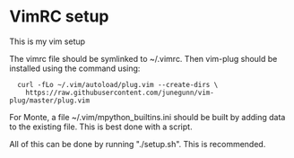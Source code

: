 # VimRC setup
This is my vim setup

The vimrc file should be symlinked to ~/.vimrc. Then vim-plug should be
installed using the command using:

```
  curl -fLo ~/.vim/autoload/plug.vim --create-dirs \
    https://raw.githubusercontent.com/junegunn/vim-plug/master/plug.vim
```

For Monte, a file ~/.vim/mpython_builtins.ini should be built by adding data to
the existing file. This is best done with a script.

All of this can be done by running "./setup.sh". This is recommended.
